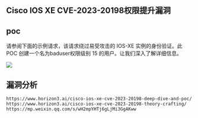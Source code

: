 
## Cisco IOS XE CVE-2023-20198权限提升漏洞


## poc
请参阅下面的示例请求，该请求绕过易受攻击的 IOS-XE 实例的身份验证。此 POC 创建一个名为baduser权限级别 15 的用户。让我们深入了解详细信息。


![](https://p7i3u3x3.rocketcdn.me/wp-content/uploads/2023/10/Screenshot-2023-10-30-at-2.50.55-PM.png.webp)



## 漏洞分析
```
https://www.horizon3.ai/cisco-ios-xe-cve-2023-20198-deep-dive-and-poc/
https://www.horizon3.ai/cisco-ios-xe-cve-2023-20198-theory-crafting/
https://mp.weixin.qq.com/s/wH2mpYHTj6gLjMi3GgAKww
```
